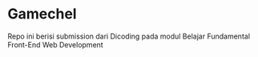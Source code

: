 # Gamechel
Repo ini berisi submission dari Dicoding pada modul Belajar Fundamental Front-End Web Development
